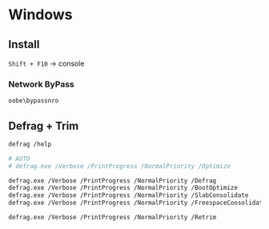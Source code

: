 # Windows

## Install

`Shift + F10` → console

### Network ByPass

```bash
oobe\bypassnro
```

## Defrag + Trim

```bash
defrag /help

# AUTO
# defrag.exe /Verbose /PrintProgress /NormalPriority /Optimize             C:

defrag.exe /Verbose /PrintProgress /NormalPriority /Defrag               C:
defrag.exe /Verbose /PrintProgress /NormalPriority /BootOptimize         C:
defrag.exe /Verbose /PrintProgress /NormalPriority /SlabConsolidate      C:
defrag.exe /Verbose /PrintProgress /NormalPriority /FreespaceConsolidate C:

defrag.exe /Verbose /PrintProgress /NormalPriority /Retrim               C:
```
